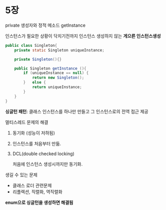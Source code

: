 # 5장

private 생성자와 정적 메소드 getInstance

인스턴스가 필요한 상황이 닥치기전까지 인스턴스 생성하지 않는 **게으른 인스턴스생성**

```java
public class Singleton{
	private static Singleton uniqueInstance;

	private Singleton(){}

	public Singleton getInstance (){
		if (uniqueInstance == null) {
			return new Singleton();
		}	else {
			return uniqueInstance;
		}
	}
}
```

**싱글턴 패턴**: 클래스 인스턴스를 하나만 만들고 그 인스턴스로의 전역 접근 제공

멀티스레드 문제의 해결

1. 동기화 (성능이 저하됨)
2. 인스턴스를 처음부터 만듦.
3. DCL(double checked locking)

   처음에 인스턴스 생성시까지만 동기화.

생길 수 있는 문제

- 클래스 로더 관련문제
- 리플렉션, 직렬화, 역직렬화

**enum으로 싱글턴을 생성하면 해결됨**
